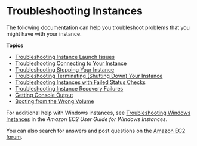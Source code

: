 # Troubleshooting Instances<a name="ec2-instance-troubleshoot"></a>

The following documentation can help you troubleshoot problems that you might have with your instance\.

**Topics**
+ [Troubleshooting Instance Launch Issues](troubleshooting-launch.md)
+ [Troubleshooting Connecting to Your Instance](TroubleshootingInstancesConnecting.md)
+ [Troubleshooting Stopping Your Instance](TroubleshootingInstancesStopping.md)
+ [Troubleshooting Terminating \(Shutting Down\) Your Instance](TroubleshootingInstancesShuttingDown.md)
+ [Troubleshooting Instances with Failed Status Checks](TroubleshootingInstances.md)
+ [Troubleshooting Instance Recovery Failures](TroubleshootingInstanceRecovery.md)
+ [Getting Console Output](instance-console.md)
+ [Booting from the Wrong Volume](instance-booting-from-wrong-volume.md)

For additional help with Windows instances, see [Troubleshooting Windows Instances](https://docs.aws.amazon.com/AWSEC2/latest/WindowsGuide/troubleshooting-windows-instances.html) in the *Amazon EC2 User Guide for Windows Instances*\.

You can also search for answers and post questions on the [Amazon EC2 forum](https://forums.aws.amazon.com/forum.jspa?forumID=30)\. 